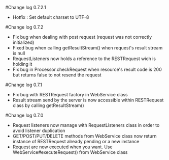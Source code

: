#Change log 0.7.2.1
*	Hotfix : Set default charset to UTF-8

#Change log 0.7.2
*	Fix bug when dealing with post request (request was not correctly initialized)
*	Fixed bug when calling getResultStream() when request's result stream is null
*	RequestListeners now holds a reference to the RESTRequest wich is holding it
*	Fix bug in Processor.checkRequest when resource's result code is 200 but returns false to not resend the request

#Change log 0.7.1
*	Fix bug with RESTRequest factory in WebService class
*	Result stream send by the server is now accessible within RESTRequest class by calling getResultStream()

#Change log 0.7.0

*	Request listeners now manage with RequestListeners class in order to avoid listener duplication
*	GET/POST/PUT/DELETE methods from WebService class now return instance of RESTRequest already pending or a new instance
*	Request are now executed when you want. Use WebService#executeRequest() from WebService class
